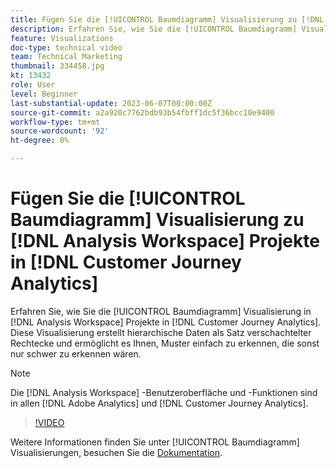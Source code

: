 ```yaml
---
title: Fügen Sie die [!UICONTROL Baumdiagramm] Visualisierung zu [!DNL Analysis Workspace] Projekte
description: Erfahren Sie, wie Sie die [!UICONTROL Baumdiagramm] Visualisierung in [!DNL Analysis Workspace] Projekte in [!DNL Customer Journey Analytics].
feature: Visualizations
doc-type: technical video
team: Technical Marketing
thumbnail: 334458.jpg
kt: 13432
role: User
level: Beginner
last-substantial-update: 2023-06-07T00:00:00Z
source-git-commit: a2a920c7762bdb93b54fbff1dc5f36bcc10e9400
workflow-type: tm+mt
source-wordcount: '92'
ht-degree: 0%

---
```


# Fügen Sie die [!UICONTROL Baumdiagramm] Visualisierung zu [!DNL Analysis Workspace] Projekte in [!DNL Customer Journey Analytics]

Erfahren Sie, wie Sie die [!UICONTROL Baumdiagramm] Visualisierung in [!DNL Analysis Workspace] Projekte in [!DNL Customer Journey Analytics]. Diese Visualisierung erstellt hierarchische Daten als Satz verschachtelter Rechtecke und ermöglicht es Ihnen, Muster einfach zu erkennen, die sonst nur schwer zu erkennen wären.

>[!NOTE]
>
>Die [!DNL Analysis Workspace] -Benutzeroberfläche und -Funktionen sind in allen [!DNL Adobe Analytics] und [!DNL Customer Journey Analytics].

>[!VIDEO](https://video.tv.adobe.com/v/334458/?quality=12&learn=on)

Weitere Informationen finden Sie unter [!UICONTROL Baumdiagramm] Visualisierungen, besuchen Sie die [Dokumentation](https://experienceleague.adobe.com/docs/analytics-platform/using/cja-workspace/visualizations/treemap.html).
